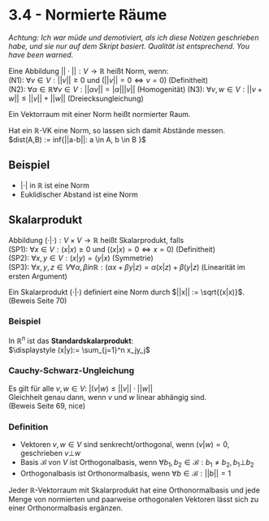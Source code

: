 # 3.4 - Normierte Räume
*Achtung: Ich war müde und demotiviert, als ich diese Notizen geschrieben habe,*
*und sie nur auf dem Skript basiert. Qualität ist entsprechend.*
*You have been warned.*

Eine Abbildung $||\cdot||: V \to \mathbb{R}$ heißt Norm, wenn:  
(N1): $\forall v \in V: ||v|| \ge 0$ und $(||v|| = 0 \iff v = 0)$ (Definitheit)  
(N2): $\forall \alpha \in \mathbb{R} \forall v \in V: ||\alpha v|| = |\alpha| ||v||$
(Homogenität)
(N3): $\forall v,w \in V: ||v+w|| \le ||v|| + ||w||$ (Dreiecksungleichung)

Ein Vektorraum mit einer Norm heißt normierter Raum.  

Hat ein $\mathbb{R}$-VK eine Norm, so lassen sich damit Abstände messen.  
$dist(A,B) := inf{||a-b||: a \in A, b \in B \}$


## Beispiel
- $|\cdot|$ in $\mathbb{R}$ ist eine Norm
- Euklidischer Abstand ist eine Norm


## Skalarprodukt
Abbildung $(\cdot|\cdot): V \times V \to \mathbb{R}$ heißt Skalarprodukt, falls  
(SP1): $\forall x \in V: (x|x) \ge 0$ und $((x|x) = 0 \iff x = 0)$ (Definitheit)  
(SP2): $\forall x,y \in V: (x|y) = (y|x)$ (Symmetrie)  
(SP3): $\forall x,y,z \in V \forall \alpha,\beta in \mathbb{R}: (\alpha x + \beta y|z) = \alpha(x|z) + \beta(y|z)$
(Linearität im ersten Argument)

Ein Skalarprodukt $(\cdot|\cdot)$ definiert eine Norm durch
$||x|| := \sqrt{(x|x)}$. (Beweis Seite 70)

### Beispiel
In $\mathbb{R}^n$ ist das **Standardskalarprodukt**:  
$\displaystyle (x|y):= \sum_{j=1}^n x_jy_j$

### Cauchy-Schwarz-Ungleichung
Es gilt für alle $v, w \in V$: $|(v|w) \le ||v|| \cdot ||w||$  
Gleichheit genau dann, wenn $v$ und $w$ linear abhängig sind.  
(Beweis Seite 69, nice)

### Definition
- Vektoren $v,w \in V$ sind senkrecht/orthogonal, wenn $(v|w) = 0$,
  geschrieben $v \bot w$
- Basis $\mathcal{B}$ von $V$ ist Orthogonalbasis, wenn
  $\forall b_1,b_2 \in \mathcal{B}: b_1 \not = b_2, b_1 \bot b_2$
- Orthogonalbasis ist Orthonormalbasis, wenn
  $\forall b \in \mathcal{B}: ||b|| = 1$

Jeder $\mathbb{R}$-Vektorraum mit Skalarprodukt hat eine Orthonormalbasis
und jede Menge von normierten und paarweise orthogonalen Vektoren lässt sich
zu einer Orthonormalbasis ergänzen.
